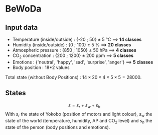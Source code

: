 # BeWoDa

## Input data
* Temperature (inside/outside) : {-20 ; 50} $\pm$ 5 °C  ==> **14 classes**
* Humidity (inside/outside) :  {0 ; 100} $\pm$ 5 %  ==> **20 classes**
* Atmospheric pressure : {850 ; 1050} $\pm$ 50 hPa  ==> **4 classes**
* CO$_2$ concentration : {200 ; 1200} $\pm$ 200 ppm  ==> **5 classes**
* Emotions : {'neutral', 'happy', 'sad', 'surprise', 'anger'}  ==> **5 classes**
* Body position : 18*2 values

Total state (without Body Positions) : $14\times 20 \times 4 \times 5 \times 5 = 28000$.

## States
$$
    s = s_r + s_w + s_h
$$
With $s_r$ the state of Yokobo (position of motors and light colour), $s_w$ the state of the world (temperature, humidity, AP and CO$_2$ level) and $s_h$ the state of the person (body positions and emotions).

